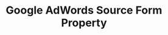 ---
content-type: "api-form"
form-type: "source"
key: "source-form-properties-google-adwords-object"

title: "Google AdWords Source Form Property"
api-type: "adwords"
display-name: "Google AdWords"

source-type: "saas"
docs-name: "google-adwords"

description: ""
---